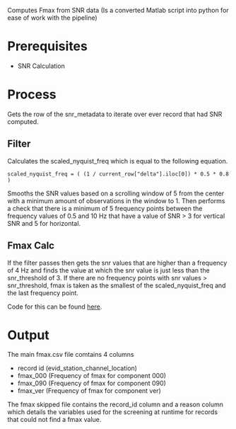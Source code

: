 Computes Fmax from SNR data
(Is a converted Matlab script into python for ease of work with the pipeline)

# Prerequisites
- SNR Calculation

# Process
Gets the row of the snr_metadata to iterate over ever record that had SNR computed.

## Filter
Calculates the scaled_nyquist_freq which is equal to the following equation.

`scaled_nyquist_freq = (
        (1 / current_row["delta"].iloc[0])
        * 0.5
        * 0.8
    )`

Smooths the SNR values based on a scrolling window of 5 from the center with a minimum amount of observations in the window to 1.
Then performs a check that there is a minimum of 5 frequency points between the frequency values of 0.5 and 10 Hz that have a value of SNR > 3 for vertical SNR and 5 for horizontal.

## Fmax Calc
If the filter passes then gets the snr values that are higher than a frequency of 4 Hz and finds the value at which the snr value is just less than the snr_threshold of 3.
If there are no frequency points with snr values > snr_threshold, fmax is taken as the smallest of the scaled_nyquist_freq and the last frequency point.

Code for this can be found [here](https://github.com/ucgmsim/nzgmdb/blob/2fa80fa0917989c1103ed0a1e4821be7bb8f0e73/nzgmdb/calculation/fmax.py#L60).

# Output
The main fmax.csv file comtains 4 columns
* record id (evid_station_channel_location)
* fmax_000 (Frequency of fmax for component 000)
* fmax_090 (Frequency of fmax for component 090)
* fmax_ver (Frequency of fmax for component ver)

The fmax skipped file contains the record_id column and a reason column which details the variables used for the screening at runtime for records that could not find a fmax value.